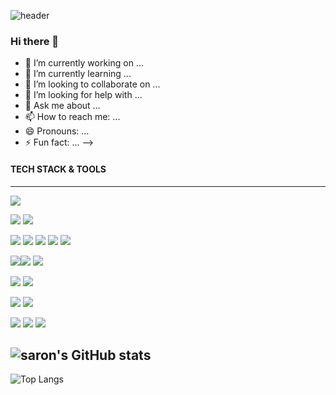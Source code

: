 
![header](https://capsule-render.vercel.app/api?type=waving&color=auto&height=150&section=header&text=Welcome%20to%20My%20GitHub!&fontSize=60)
### Hi there 👋

- 🔭 I’m currently working on ...
- 🌱 I’m currently learning ...
- 👯 I’m looking to collaborate on ...
- 🤔 I’m looking for help with ...
- 💬 Ask me about ...
- 📫 How to reach me: ...
- 😄 Pronouns: ...
- ⚡ Fun fact: ...
-->

#### TECH STACK & TOOLS
-----
<img src="https://img.shields.io/badge/JAVA-FF7800?style=for-the-badge&logo=&logoColor=000"/>

<img src="https://img.shields.io/badge/MySQL-4479A1?style=for-the-badge&logo=MySQL&logoColor=fff"/> <img src="https://img.shields.io/badge/OracleDBMS-F80000?style=for-the-badge&logo=Oracle&logoColor=fff"/>

<img src="https://img.shields.io/badge/JavaScript-F7DF1E?style=for-the-badge&logo=JavaScript&logoColor=444"/> <img src="https://img.shields.io/badge/JQuery-0769AD?style=for-the-badge&logo=JQuery&logoColor=fff"/>
<img src="https://img.shields.io/badge/html5-E34F26?style=for-the-badge&logo=html5&logoColor=fff"/>
<img src="https://img.shields.io/badge/css3-1572B6?style=for-the-badge&logo=css3&logoColor=fff"/>
<img src="https://img.shields.io/badge/Bootstrap-7952B3?style=for-the-badge&logo=Bootstrap&logoColor=fff"/>

<img src="https://img.shields.io/badge/Visual Studio Code-007ACC?style=for-the-badge&logo=VisualStudioCode&logoColor=fff"/><img src="https://img.shields.io/badge/IntelliJ IDEA-000?style=for-the-badge&logo=IntelliJIDEA&logoColor=fff"/>
<img src="https://img.shields.io/badge/Eclipse IDE-2C2255?style=for-the-badge&logo=EclipseIDE&logoColor=fff"/>


<img src="https://img.shields.io/badge/Spring Boot-6DB33F?style=for-the-badge&logo=SpringBoot&logoColor=fff"/>
<img src="https://img.shields.io/badge/Apache Tomcat-F8DC75?style=for-the-badge&logo=ApacheTomcat&logoColor=fff"/>

<img src="https://img.shields.io/badge/Amazon EC2-FF9900?style=for-the-badge&logo=AmazonEC2&logoColor=fff"/> <img src="https://img.shields.io/badge/Amazon RDS-527FFF?style=for-the-badge&logo=AmazonRDS&logoColor=fff"/>

<img src="https://img.shields.io/badge/mac OS-000?style=for-the-badge&logo=macOS&logoColor=fff"/> <img src="https://img.shields.io/badge/GitHub-181717?style=for-the-badge&logo=GitHub&logoColor=fff"/>
<img src="https://img.shields.io/badge/Notion-000?style=for-the-badge&logo=Notion&logoColor=fff"/>

![saron's GitHub stats](https://github-readme-stats.vercel.app/api?username=saron312&show_icons=true&theme=vue-dark)
---------
<!-- ![saron's GitHub stats](https://github-readme-stats.vercel.app/api?username=saron312&show_icons=true&theme=great-gatsby) -->
![Top Langs](https://github-readme-stats.vercel.app/api/top-langs/?username=saron312&layout=compact&theme=material-palenight)
